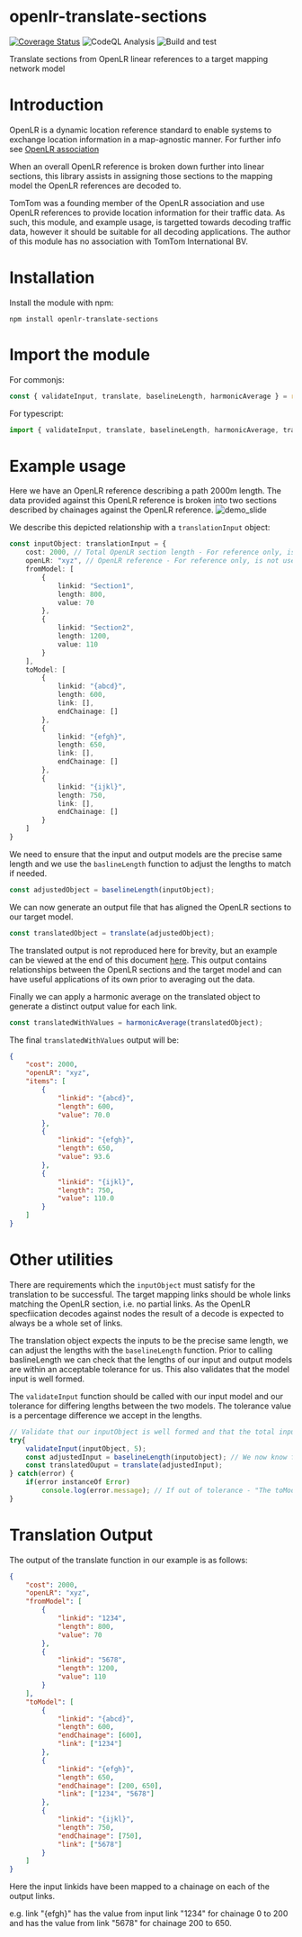 openlr-translate-sections
=========================
[![Coverage Status](https://coveralls.io/repos/github/warerebel/openlr-translate-sections/badge.svg?branch=main)](https://coveralls.io/github/warerebel/openlr-translate-sections?branch=main)
![CodeQL Analysis](https://github.com/warerebel/openlr-translate-sections/actions/workflows/codeql-analysis.yml/badge.svg)
![Build and test](https://github.com/warerebel/openlr-translate-sections/actions/workflows/node.js.yml/badge.svg)

Translate sections from OpenLR linear references to a target mapping network model

# Introduction

OpenLR is a dynamic location reference standard to enable systems to exchange location information in a map-agnostic manner. For further info see [OpenLR association](http://http://www.openlr.org/)

When an overall OpenLR reference is broken down further into linear sections, this library assists in assigning those sections to the mapping model the OpenLR references are decoded to.

TomTom was a founding member of the OpenLR association and use OpenLR references to provide location information for their traffic data. As such, this module, and example usage, is targetted towards decoding traffic data, however it should be suitable for all decoding applications. The author of this module has no association with TomTom International BV.

# Installation
Install the module with npm:

```
npm install openlr-translate-sections
```

# Import the module
For commonjs:
```javascript
const { validateInput, translate, baselineLength, harmonicAverage } = require("openlr-translate-sections");
```
For typescript:
```typescript
import { validateInput, translate, baselineLength, harmonicAverage, translationInput } from "openlr-translate-sections";
```

# Example usage
Here we have an OpenLR reference describing a path 2000m length. The data provided against this OpenLR reference is broken into two sections described by chainages against the OpenLR reference.
![demo_slide](https://warerebel.github.io/openlr-translate-sections/docs/assets/images/slide1.png)

We describe this depicted relationship with a `translationInput` object:

```typescript
const inputObject: translationInput = {
    cost: 2000, // Total OpenLR section length - For reference only, is not used by the module
    openLR: "xyz", // OpenLR reference - For reference only, is not used by the module
    fromModel: [
        {
            linkid: "Section1",
            length: 800,
            value: 70
        },
        {
            linkid: "Section2",
            length: 1200,
            value: 110
        }
    ],
    toModel: [
        {
            linkid: "{abcd}",
            length: 600,
            link: [],
            endChainage: []
        },
        {
            linkid: "{efgh}",
            length: 650,
            link: [],
            endChainage: []
        },
        {
            linkid: "{ijkl}",
            length: 750,
            link: [],
            endChainage: []
        }
    ]
} 
```
We need to ensure that the input and output models are the precise same length and we use the `baslineLength` function to adjust the lengths to match if needed.
```typescript
const adjustedObject = baselineLength(inputObject);
```
We can now generate an output file that has aligned the OpenLR sections to our target model.
```typescript
const translatedObject = translate(adjustedObject);
```
The translated output is not reproduced here for brevity, but an example can be viewed at the end of this document [here](#translation-output). This output contains relationships between the OpenLR sections and the target model and can have useful applications of its own prior to averaging out the data.

Finally we can apply a harmonic average on the translated object to generate a distinct output value for each link.
```typescript
const translatedWithValues = harmonicAverage(translatedObject);
```
The final `translatedWithValues` output will be:
```json
{
    "cost": 2000,
    "openLR": "xyz",
    "items": [
        {
            "linkid": "{abcd}",
            "length": 600,
            "value": 70.0
        },
        {
            "linkid": "{efgh}",
            "length": 650,
            "value": 93.6
        },
        {
            "linkid": "{ijkl}",
            "length": 750,
            "value": 110.0
        }
    ]
}
```
# Other utilities
There are requirements which the `inputObject` must satisfy for the translation to be successful. The target mapping links should be whole links matching the OpenLR section, i.e. no partial links. As the OpenLR specfiication decodes against nodes the result of a decode is expected to always be a whole set of links.

The translation object expects the inputs to be the precise same length, we can adjust the lengths with the `baselineLength` function. Prior to calling baslineLength we can check that the lengths of our input and output models are within an acceptable tolerance for us. This also validates that the model input is well formed.

The `validateInput` function should be called with our input model and our tolerance for differing lengths between the two models. The tolerance value is a percentage difference we accept in the lengths.

```typescript
// Validate that our inputObject is well formed and that the total input and output lengths are within 5% of each other
try{
    validateInput(inputObject, 5);
    const adjustedInput = baselineLength(inputobject); // We now know for certain the object is ready for translation
    const translatedOuput = translate(adjustedInput);
} catch(error) {
    if(error instanceOf Error)
        console.log(error.message); // If out of tolerance - "The toModel length varies outside of tolerance from the fromModel length"
}
```

# Translation Output
The output of the translate function in our example is as follows:

```json
{
    "cost": 2000,
    "openLR": "xyz",
    "fromModel": [
        {
            "linkid": "1234",
            "length": 800,
            "value": 70
        },
        {
            "linkid": "5678",
            "length": 1200,
            "value": 110
        }
    ],
    "toModel": [
        {
            "linkid": "{abcd}",
            "length": 600,
            "endChainage": [600],
            "link": ["1234"]
        },
        {
            "linkid": "{efgh}",
            "length": 650,
            "endChainage": [200, 650],
            "link": ["1234", "5678"]
        },
        {
            "linkid": "{ijkl}",
            "length": 750,
            "endChainage": [750],
            "link": ["5678"]
        }
    ]
}
```
Here the input linkids have been mapped to a chainage on each of the output links.

e.g. link "{efgh}" has the value from input link "1234" for chainage 0 to 200 and has the value from link "5678" for chainage 200 to 650.

